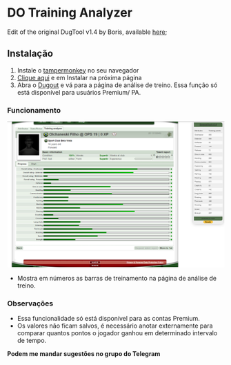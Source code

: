 # DO Training Analyzer

Edit of the original DugTool v1.4 by Boris, available [here](https://greasyfork.org/en/scripts/371813-dugouttool);

## Instalação 

1. Instale o [tampermonkey](https://www.tampermonkey.net/) no seu navegador
2. [Clique aqui](https://raw.githubusercontent.com/gabriel-brunetti/dugout-training-analyzer/main/do-training-analyzer.js) e em Instalar na próxima página
3. Abra o [Dugout](https://dugout-online.com/) e vá para a página de análise de treino. Essa função só está disponível para usuários Premium/ PA.

### Funcionamento

![image](https://github.com/gabriel-brunetti/dugout-training-analyzer/blob/main/image.png?raw=true)

- Mostra em números as barras de treinamento na página de análise de treino.

### Observações
- Essa funcionalidade só está disponível para as contas Premium.
- Os valores não ficam salvos, é necessário anotar externamente para comparar quantos pontos o jogador ganhou em determinado intervalo de tempo.

**Podem me mandar sugestões no grupo do Telegram** 

